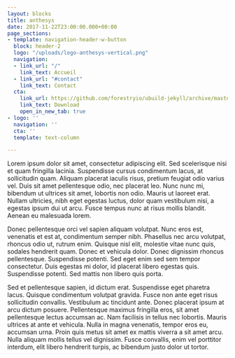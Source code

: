 ```yaml
---
layout: blocks
title: anthesys
date: 2017-11-22T23:00:00.000+00:00
page_sections:
- template: navigation-header-w-button
  block: header-2
  logo: "/uploads/logo-anthesys-vertical.png"
  navigation:
  - link_url: "/"
    link_text: Accueil
  - link_url: "#contact"
    link_text: Contact
  cta:
    link_url: https://github.com/forestryio/ubuild-jekyll/archive/master.zip
    link_text: Download
    open_in_new_tab: true
- logo: ''
  navigation: ''
  cta: ''
  template: text-column

---
```

Lorem ipsum dolor sit amet, consectetur adipiscing elit. Sed scelerisque nisi et quam fringilla lacinia. Suspendisse cursus condimentum lacus, at sollicitudin quam. Aliquam placerat iaculis risus, pretium feugiat odio varius vel. Duis sit amet pellentesque odio, nec placerat leo. Nunc nunc mi, bibendum ut ultrices sit amet, lobortis non odio. Mauris ut laoreet erat. Nullam ultricies, nibh eget egestas luctus, dolor quam vestibulum nisi, a egestas ipsum dui ut arcu. Fusce tempus nunc at risus mollis blandit. Aenean eu malesuada lorem.

Donec pellentesque orci vel sapien aliquam volutpat. Nunc eros est, venenatis et est at, condimentum semper nibh. Phasellus nec arcu volutpat, rhoncus odio ut, rutrum enim. Quisque nisl elit, molestie vitae nunc quis, sodales hendrerit quam. Donec et vehicula dolor. Donec dignissim rhoncus pellentesque. Suspendisse potenti. Sed eget enim sed sem tempor consectetur. Duis egestas mi dolor, id placerat libero egestas quis. Suspendisse potenti. Sed mattis non libero quis porta.

Sed et pellentesque sapien, id dictum erat. Suspendisse eget pharetra lacus. Quisque condimentum volutpat gravida. Fusce non ante eget risus sollicitudin convallis. Vestibulum ac tincidunt ante. Donec placerat ipsum at arcu dictum posuere. Pellentesque maximus fringilla eros, sit amet pellentesque lectus accumsan ac. Nam facilisis in tellus nec lobortis. Mauris ultrices at ante et vehicula. Nulla in magna venenatis, tempor eros eu, accumsan urna. Proin quis metus sit amet ex mattis viverra a sit amet arcu. Nulla aliquam mollis tellus vel dignissim. Fusce convallis, enim vel porttitor interdum, elit libero hendrerit turpis, ac bibendum justo dolor ut tortor.
